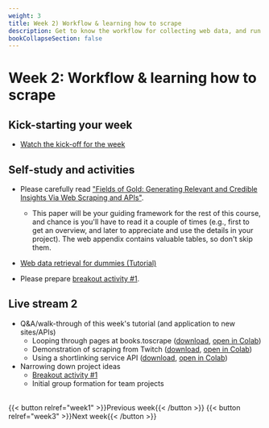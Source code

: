 ```yaml
---
weight: 3
title: Week 2) Workflow & learning how to scrape
description: Get to know the workflow for collecting web data, and run your first web scraper!
bookCollapseSection: false
---
```


<!--
title: Week 2) Data availability and research fit
description: Learn how to assess data quality and website/API structure, and decide whether the data fits your research question or business idea.
-->

# Week 2: Workflow & learning how to scrape

## Kick-starting your week
- [Watch the kick-off for the week](https://youtu.be/m1yCf09wSa4)

## Self-study and activities

- Please carefully read ["Fields of Gold: Generating Relevant and Credible Insights Via Web Scraping and APIs"](http://dx.doi.org/10.2139/ssrn.3820666).
  - This paper will be your guiding framework for the rest of this course, and chance is you'll have to read it a couple of times (e.g., first to get an overview, and later to appreciate and use the details in your project). The web appendix contains valuable tables, so don't skip them.

- [Web data retrieval for dummies (Tutorial)](docs/tutorials/webdata-for-dummies)
- Please prepare [breakout activity #1](../../../docs/project/workplan/activity1.md).

<!--


*individual exercises or team project*
<!--- [Project] Conduct your own data availability assessment and evaluation of research fit using a template with your team <!-- *download* generate template to fill in or a slide deck -->

<!--- Ethics in scraping and APIs *live*
-->

## Live stream 2
- Q&A/walk-through of this week's tutorial (and application to new sites/APIs)
  - Looping through pages at books.toscrape ([download](books_to_scrape_looping.ipynb), [open in Colab](https://colab.research.google.com/github/hannesdatta/course-odcm/blob/master/content/docs/modules/week2/books_to_scrape_looping.ipynb))
  - Demonstration of scraping from Twitch ([download](twitch.ipynb), [open in Colab](https://colab.research.google.com/github/hannesdatta/course-odcm/blob/master/content/docs/modules/week2/twitch.ipynb))
  - Using a shortlinking service API ([download](shortlink.ipynb), [open in Colab](https://colab.research.google.com/github/hannesdatta/course-odcm/blob/master/content/docs/modules/week2/shortlink.ipynb))
- Narrowing down project ideas
  - [Breakout activity #1](../../../docs/project/workplan/activity1.md)
  - Initial group formation for team projects

<!--- Assessing data availability and evaluating research fit-->

<br>
{{< button relref="week1" >}}Previous week{{< /button >}}
{{< button relref="week3" >}}Next week{{< /button >}}
